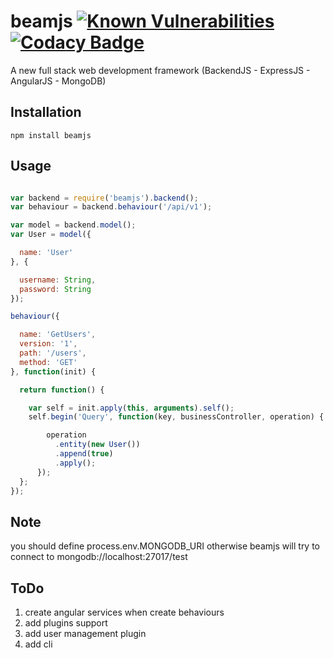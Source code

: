 
# beamjs [![Known Vulnerabilities](https://snyk.io/test/github/QuaNode/beamjs/badge.svg?targetFile=package.json)](https://snyk.io/test/github/QuaNode/beamjs?targetFile=package.json) [![Codacy Badge](https://api.codacy.com/project/badge/Grade/518c2b67f61142ca833c75c6c07ccd43)](https://www.codacy.com/project/quanode/beamjs/dashboard?utm_source=github.com&amp;utm_medium=referral&amp;utm_content=QuaNode/beamjs&amp;utm_campaign=Badge_Grade_Dashboard)
A new full stack web development framework (BackendJS - ExpressJS - AngularJS - MongoDB)

## Installation

    npm install beamjs

## Usage

``` js

var backend = require('beamjs').backend();
var behaviour = backend.behaviour('/api/v1');

var model = backend.model();
var User = model({

  name: 'User'
}, {

  username: String,
  password: String
});

behaviour({

  name: 'GetUsers',
  version: '1',
  path: '/users',
  method: 'GET'
}, function(init) {

  return function() {

    var self = init.apply(this, arguments).self();
    self.begin('Query', function(key, businessController, operation) {

        operation
          .entity(new User())
          .append(true)
          .apply();
      });
  };
});

```

## Note

you should define process.env.MONGODB_URI otherwise beamjs will try to connect to mongodb://localhost:27017/test

## ToDo

1. create angular services when create behaviours
2. add plugins support
3. add user management plugin
4. add cli


